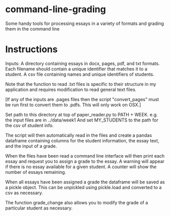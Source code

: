 # command-line-grading
Some handy tools for processing essays in a variety of formats and grading them in the command line

# Instructions
Inputs: 
A directory containing essays in docx, pages, pdf, and txt formats.
Each filename should contain a unique identifier that matches it to a student.
A csv file containing names and unique identifiers of students.

Note that the function to read .txt files is specific to their structure in my
application and requires modification to read general text files.

[If any of the inputs are .pages files then the script "convert_pages" must be run
first to convert them to .pdfs. This will only work on OSX.]

Set path to this directory at top of paper_reader.py to PATH + WEEK.
e.g. the input files are in ../data/week1
And set MY_STUDENTS to the path for the csv of student info.


The script will then automatically read in the files and create a pandas
dataframe containing columns for the student information, the essay text,
and the input of a grade.

When the files have been read a command line interface will then print each
essay and request you to assign a grade to the essay. A warning will
appear if there is no essay available for a given student.  A counter will show
the number of essays remaining.


When all essays have been assigned a grade the dataframe will be saved as a pickle 
object. This can be unpickled using pickle.load and converted to a csv as necessary.

The function grade_change also allows you to modify the grade of a particular student
as necessary.



